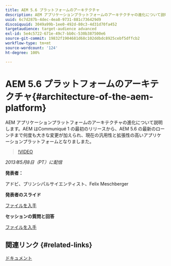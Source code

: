 ```yaml
---
title: AEM 5.6 プラットフォームのアーキテクチャ
description: AEM アプリケーションプラットフォームのアーキテクチャの進化について説明します。AEM は、Communiqué 1 の最初のリリースから、AEM 5.6 の最新のローンチまで何度も変更が加えられ、現在の汎用性と拡張性の高いアプリケーションプラットフォームとなりましまた。
uuid: 6c7d287b-4dec-4ea8-9731-881c736429d9
discoiquuid: 3049a99b-1ee0-492d-80c3-4d31d70fa452
targetaudience: target-audience advanced
exl-id: 5e4c5722-671e-49c7-bb0c-530b387500e6
source-git-commit: 19832f1904681d68c102ddbdc8925cebf5dffcb2
workflow-type: tm+mt
source-wordcount: '124'
ht-degree: 100%

---
```


# AEM 5.6 プラットフォームのアーキテクチャ{#architecture-of-the-aem-platform}

AEM アプリケーションプラットフォームのアーキテクチャの進化について説明します。AEM はCommuniqué 1 の最初のリリースから、AEM 5.6 の最新のローンチまで何度も大きな変更が加えられ、現在の汎用性と拡張性の高いアプリケーションプラットフォームとなりましまた。

>[!VIDEO](https://video.tv.adobe.com/v/19575/?quality=9)

*2013年5月8日（PT）に配信*

**発表者：**

アドビ、プリンシパルサイエンティスト、Felix Meschberger

**発表者のスライド**

[ファイルを入手](assets/20130508-aem56-architecture.pdf)

**セッションの質問と回答**

[ファイルを入手](assets/questionsanswers-aem56-architecture.pdf)

## 関連リンク {#related-links}

[ドキュメント](https://docs.adobe.com/docs/en/cq/5-6-1/exploring/introduction.html?wcmmode=disabled)

<!--
[Get back to the Overview](https://helpx.adobe.com/experience-manager/kt/eseminars/gems/aem-index.html)
-->
